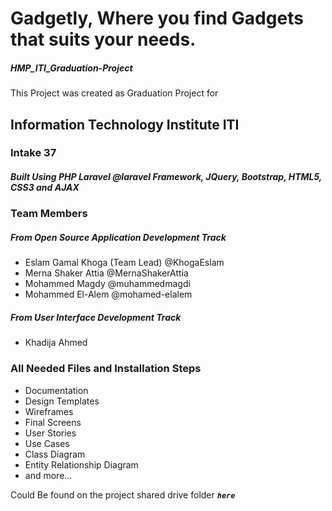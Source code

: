 # Gadgetly, Where you find Gadgets that suits your needs.
##### HMP_ITI_Graduation-Project

This Project was created as Graduation Project for 

## Information Technology Institute ITI
### Intake 37

##### Built Using PHP Laravel @laravel Framework, JQuery, Bootstrap, HTML5, CSS3 and AJAX

### Team Members

##### From Open Source Application Development Track
* Eslam Gamal Khoga (Team Lead) @KhogaEslam
* Merna Shaker Attia @MernaShakerAttia
* Mohammed Magdy @muhammedmagdi
* Mohammed El-Alem @mohamed-elalem
##### From User Interface Development Track
* Khadija Ahmed

### All Needed Files and Installation Steps
* Documentation
* Design Templates
* Wireframes
* Final Screens
* User Stories
* Use Cases
* Class Diagram
* Entity Relationship Diagram
* and more...

Could Be found on the project shared drive folder **_`here`_**